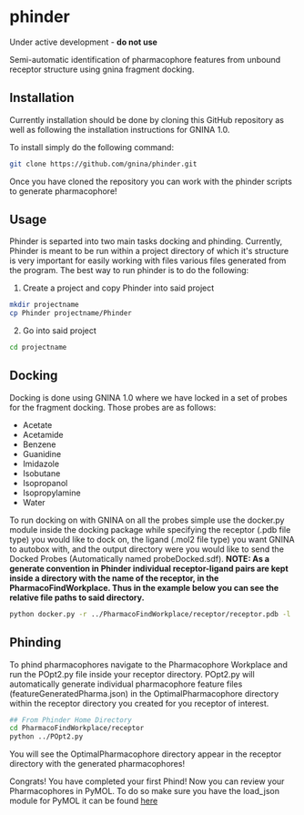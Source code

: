 # phinder
Under active development - **do not use**

Semi-automatic identification of pharmacophore features from unbound receptor structure using gnina fragment docking.  

## Installation
Currently installation should be done by cloning this GitHub repository as well as following the installation instructions for GNINA 1.0.

To install simply do the following command:

```bash
git clone https://github.com/gnina/phinder.git
```
Once you have cloned the repository you can work with the phinder scripts to generate pharmacophore!

## Usage
Phinder is separted into two main tasks docking and phinding. Currently, Phinder is meant to be run within a project directory of which it's  structure is very important for easily working with files various files generated from the program. The best way to run phinder is to do the following:

1. Create a project and copy Phinder into said project
```bash
mkdir projectname
cp Phinder projectname/Phinder
```
2. Go into said project
```bash
cd projectname
```

## Docking
Docking is done using GNINA 1.0 where we have locked in a set of probes for the fragment docking. Those probes are as follows:
  * Acetate
  * Acetamide
  * Benzene
  * Guanidine
  * Imidazole
  * Isobutane
  * Isopropanol
  * Isopropylamine
  * Water
  

To run docking on with GNINA on all the probes simple use the docker.py module inside the docking package while specifying the receptor (.pdb file type) you would like to dock on, the ligand (.mol2 file type) you want GNINA to autobox with, and the output directory were you would like to send the Docked Probes (Automatically named probeDocked.sdf). **NOTE: As a generate convention in Phinder individual receptor-ligand pairs are kept inside a directory with the name of the receptor, in the PharmacoFindWorkplace. Thus in the example below you can see the relative file paths to said directory.**

```bash
python docker.py -r ../PharmacoFindWorkplace/receptor/receptor.pdb -l ../PharmacoFindWorkplace/receptor/crystal-ligand.mol2 -w ../PharmacoFindWorkplace/receptor/
```

## Phinding

To phind pharmacophores navigate to the Pharmacophore Workplace and run the POpt2.py file inside your receptor directory. POpt2.py will automatically generate individual pharmacophore feature files (featureGeneratedPharma.json) in the OptimalPharmacophore directory within the receptor directory you created for you receptor of interest.

```bash
## From Phinder Home Directory
cd PharmacoFindWorkplace/receptor
python ../POpt2.py
```

You will see the OptimalPharmacophore directory appear in the receptor directory with the generated pharmacophores!

Congrats! You have completed your first Phind! Now you can review your Pharmacophores in PyMOL. To do so make sure you have the load_json module for PyMOL it can be found [here](https://sourceforge.net/projects/pharmer/files/)
